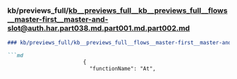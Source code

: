 ### kb/previews_full/kb__previews_full__kb__previews_full__flows__master-first__master-and-slot@auth.har.part038.md.part001.md.part002.md

```md
### kb/previews_full/kb__previews_full__flows__master-first__master-and-slot@auth.har.part038.md.part001.md (part 002)

```md
                        {
                          "functionName": "At",
                      
```

```

```
